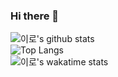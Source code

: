 ### Hi there 👋
![이로's github stats](https://github-readme-stats.vercel.app/api?username=Coder-Iro&count_private=true&show_icons=true)  
![Top Langs](https://github-readme-stats.vercel.app/api/top-langs/?username=Coder-Iro&langs_count=10&layout=compact)  
![이로's wakatime stats](https://github-readme-stats.vercel.app/api/wakatime?username=coder_iro)
<!--
**Coder-Iro/Coder-Iro** is a ✨ _special_ ✨ repository because its `README.md` (this file) appears on your GitHub profile.

Here are some ideas to get you started:

- 🔭 I’m currently working on ...
- 🌱 I’m currently learning ...
- 👯 I’m looking to collaborate on ...
- 🤔 I’m looking for help with ...
- 💬 Ask me about ...
- 📫 How to reach me: ...
- 😄 Pronouns: ...
- ⚡ Fun fact: ...
-->
